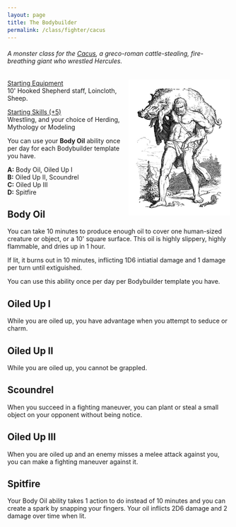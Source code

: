```yaml
---
layout: page
title: The Bodybuilder
permalink: /class/fighter/cacus
---
```


###### A monster class for the [Cacus](https://saltygoo.github.io/monsters/cacus), a greco-roman cattle-stealing, fire-breathing giant who wrestled Hercules.

<img align="right" width=230px  src="/images/Cacus.png">


<ins>Starting Equipment</ins><br>
10' Hooked Shepherd staff, Loincloth, Sheep.

<ins>Starting Skills (+5)</ins><br>
Wrestling, and your choice of Herding, Mythology or Modeling

You can use your **Body Oil** ability once per day for each Bodybuilder template you have.

**A:** Body Oil, Oiled Up I<br>
**B:** Oiled Up II, Scoundrel<br>
**C:** Oiled Up III<br>
**D:** Spitfire<br>

## Body Oil
You can take 10 minutes to produce enough oil to cover one human-sized creature or object, or a 10' square surface. This oil is highly slippery, highly flammable, and dries up in 1 hour. 

If lit, it burns out in 10 minutes, inflicting 1D6 intiatial damage and 1 damage per turn until extiguished. 

You can use this ability once per day per Bodybuilder template you have.
## Oiled Up I
While you are oiled up, you have advantage when you attempt to seduce or charm.
## Oiled Up II
While you are oiled up, you cannot be grappled.
## Scoundrel
When you succeed in a fighting maneuver, you can plant or steal a small object on your opponent without being notice.
## Oiled Up III
When you are oiled up and an enemy misses a melee attack against you, you can make a fighting maneuver against it.
## Spitfire
Your Body Oil ability takes 1 action to do instead of 10 minutes and you can create a spark by snapping your fingers. Your oil inflicts 2D6 damage and 2 damage over time when lit.
